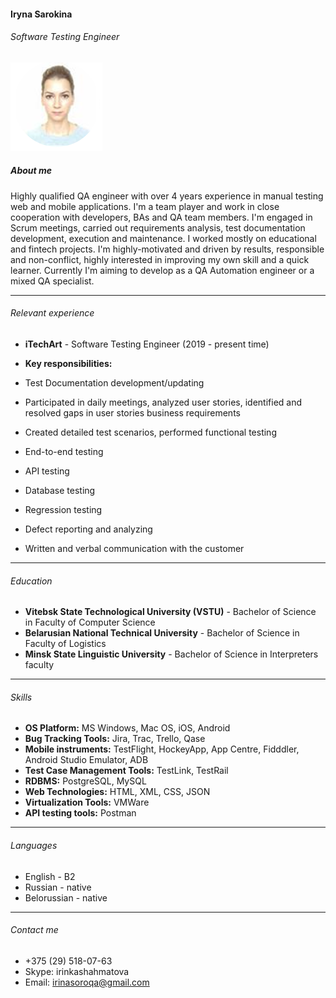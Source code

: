 #### Iryna Sarokina
###### Software Testing Engineer
![](photo.png)

##### About me

Highly qualified QA engineer with over 4 years experience in manual testing web and mobile applications. I'm a team player and work in close cooperation with developers, BAs and QA team members. I'm engaged in Scrum meetings, carried out requirements analysis, test documentation development, execution and maintenance. I worked mostly on educational and fintech projects. I'm highly-motivated and driven by results, responsible and non-conflict, highly interested in improving my own skill and a quick learner. Currently I'm aiming to develop as a QA Automation engineer or a mixed QA specialist.

***************************************
###### Relevant experience

* **iTechArt**  -  Software Testing Engineer    (2019 - present time)

* **Key responsibilities:**
*	Test Documentation development/updating
*	Participated in daily meetings, analyzed user stories, identified and resolved gaps in user stories business requirements
*	Created detailed test scenarios, performed functional testing
*	End-to-end testing
*	API testing
*	Database testing
*	Regression testing
*	Defect reporting and analyzing
*	Written and verbal communication with the customer

***************************************

###### Education
* **Vitebsk State Technological University (VSTU)** - Bachelor of Science in Faculty of Computer Science
* **Belarusian National Technical University** - Bachelor of Science in Faculty of Logistics
* **Minsk State Linguistic University** - Bachelor of Science in Interpreters faculty

***************************************

###### Skills
* **OS Platform:**	MS Windows, Mac OS, iOS, Android
* **Bug Tracking Tools:**	Jira, Trac, Trello, Qase
* **Mobile instruments:**	TestFlight, HockeyApp, App Centre, Fidddler, Android Studio Emulator, ADB
* **Test Case Management Tools:**	TestLink, TestRail
* **RDBMS:**	PostgreSQL, MySQL
* **Web Technologies:**	HTML, XML, CSS, JSON
* **Virtualization Tools:**	VMWare
* **API testing tools:** Postman

***************************************

###### Languages
* English - B2
* Russian - native
* Belorussian - native

***************************************

###### Contact me

* +375 (29) 518-07-63
* Skype: irinkashahmatova
* Email: irinasoroqa@gmail.com